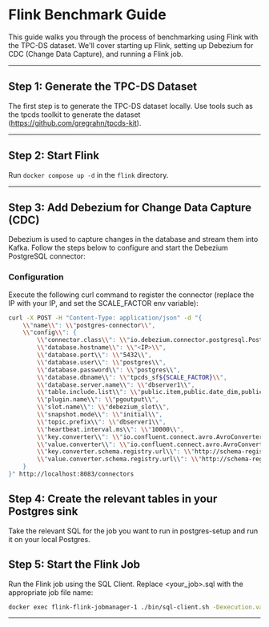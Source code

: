 # Flink Benchmark Guide

This guide walks you through the process of benchmarking using Flink with the TPC-DS dataset. We'll cover starting up Flink, setting up Debezium for CDC (Change Data Capture), and running a Flink job.

---

## Step 1: Generate the TPC-DS Dataset

The first step is to generate the TPC-DS dataset locally. Use tools such as the tpcds toolkit to generate the dataset (https://github.com/gregrahn/tpcds-kit).

---

## Step 2: Start Flink
Run `docker compose up -d` in the `flink` directory.

---

## Step 3: Add Debezium for Change Data Capture (CDC)

Debezium is used to capture changes in the database and stream them into Kafka. Follow the steps below to configure and start the Debezium PostgreSQL connector:

### Configuration

Execute the following curl command to register the connector (replace the IP with your IP, and set the SCALE_FACTOR env variable):

```bash
curl -X POST -H "Content-Type: application/json" -d "{
    \\"name\\": \\"postgres-connector\\",
    \\"config\\": {
        \\"connector.class\\": \\"io.debezium.connector.postgresql.PostgresConnector\\",
        \\"database.hostname\\": \\"<IP>\\",
        \\"database.port\\": \\"5432\\",
        \\"database.user\\": \\"postgres\\",
        \\"database.password\\": \\"postgres\\",
        \\"database.dbname\\": \\"tpcds_sf${SCALE_FACTOR}\\",
        \\"database.server.name\\": \\"dbserver1\\",
        \\"table.include.list\\": \\"public.item,public.date_dim,public.household_demographics,public.time_dim,public.store,public.customer,public.catalog_sales,public.web_sales,public.store_sales\\",
        \\"plugin.name\\": \\"pgoutput\\",
        \\"slot.name\\": \\"debezium_slot\\",
        \\"snapshot.mode\\": \\"initial\\",
        \\"topic.prefix\\": \\"dbserver1\\",
        \\"heartbeat.interval.ms\\": \\"10000\\",
        \\"key.converter\\": \\"io.confluent.connect.avro.AvroConverter\\",
        \\"value.converter\\": \\"io.confluent.connect.avro.AvroConverter\\",
        \\"key.converter.schema.registry.url\\": \\"http://schema-registry:8081\\",
        \\"value.converter.schema.registry.url\\": \\"http://schema-registry:8081\\"
    }
}" http://localhost:8083/connectors
```

## Step 4: Create the relevant tables in your Postgres sink

Take the relevant SQL for the job you want to run in postgres-setup and run it on your local Postgres. 

## Step 5: Start the Flink Job

Run the Flink job using the SQL Client. Replace <your_job>.sql with the appropriate job file name:

```bash
docker exec flink-flink-jobmanager-1 ./bin/sql-client.sh -Dexecution.variable.SCALE_FACTOR=<SCALE_FACTOR> -f /data/<your_job>.sql
```

---